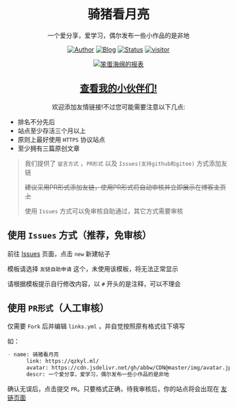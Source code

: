 <h1 align="center">骑猪看月亮</h1>
<div align="center">

一个爱分享，爱学习，偶尔发布一些小作品的是非地

[![Author](https://flat.badgen.net/badge/author/abbw/)](https://github.com/abbw)
[![Blog](https://flat.badgen.net/badge/blog/骑猪看月亮/orange/)](https://qzkyl.ml)
[![Status](https://github.com/abbw/blog_source/workflows/博客自动部署/badge.svg)](https://github.com/abbw/abbw.github.io)
[![visitor](https://visitor-badge.glitch.me/badge?page_id=abbw)](https://qzkyl.ml)

</div>

<p align="center">
  <a href="https://github.com/abbw">
    <img src="https://ghchart.rshah.org/abbw" alt="笨蛋海绵的报表" />
  </a>
</p>

<h2 align="center"><a href="https://qzkyl.ml/links/">查看我的小伙伴们!</a></h2>

<div align="center">
欢迎添加友情链接!不过您可能需要注意以下几点:
</div>

* 排名不分先后
* 站点至少存活三个月以上
* 原则上最好使用 `HTTPS` 协议站点
* 至少拥有三篇原创文章

> 我们提供了 `留言方式` ，`PR形式` 以及 `Issues(支持github和gitee)` 方式添加友链
> 
> ~~建议采用PR形式添加友链，使用PR形式将自动审核并立即展示在博客主页上~~
>
> 使用 `Issues` 方式可以免审核自助通过，其它方式需要审核

## 使用 `Issues` 方式（推荐，免审核）

前往 [Issues](https://github.com/abbw/blog_links/issues) 页面，点击 `new` 新建帖子

模板请选择 `友链自助申请` 这个，未使用该模板，将无法正常显示

请根据模板提示自行修改内容，以 `#` 开头的是注释，可以不理会

## 使用 `PR形式`（人工审核）

仅需要 `Fork` 后并编辑 `links.yml` ，并自觉按照原有格式往下填写

如：

```markdown
- name: 骑猪看月亮
      link: https://qzkyl.ml/
      avatar: https://cdn.jsdelivr.net/gh/abbw/CDN@master/img/avatar.jpg
      descr: 一个爱分享，爱学习，偶尔发布一些小作品的是非地
```

确认无误后，点击提交 `PR`。只要格式正确，待我审核后，你的站点将会出现在 [友链页面](https://qzkyl.ml/links/)
